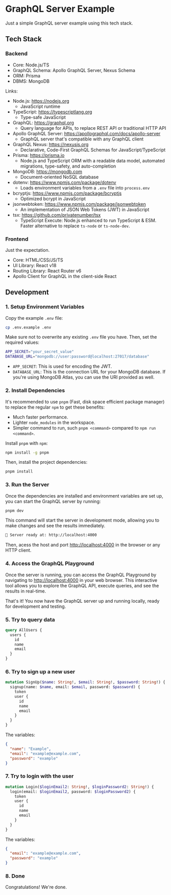 # GraphQL Server Example

Just a simple GraphQL server example using this tech stack.

## Tech Stack

### Backend

- Core: Node.js/TS
- GraphQL Schema: Apollo GraphQL Server, Nexus Schema
- ORM: Prisma
- DBMS: MongoDB

Links:

- Node.js: <https://nodejs.org>
  - JavaScript runtime
- TypeScript: <https://typescriptlang.org>
  - Type-safe JavaScript
- GraphQL: <https://graphql.org>
  - Query language for APIs, to replace REST API or traditional HTTP API
- Apollo GraphQL Server: <https://apollographql.com/docs/apollo-server>
  - GraphQL server that's compatible with any GraphQL client
- GraphQL Nexus: <https://nexusjs.org>
  - Declarative, Code-First GraphQL Schemas for JavaScript/TypeScript
- Prisma: <https://prisma.io>
  - Node.js and TypeScript ORM with a readable data model, automated migrations, type-safety, and auto-completion
- MongoDB: <https://mongodb.com>
  - Document-oriented NoSQL database
- dotenv: <https://www.npmjs.com/package/dotenv>
  - Loads environment variables from a `.env` file into `process.env`
- bcryptjs: <https://www.npmjs.com/package/bcryptjs>
  - Optimized bcrypt in JavaScript
- jsonwebtoken: <https://www.npmjs.com/package/jsonwebtoken>
  - An implementation of JSON Web Tokens (JWT) in JavaScript
- tsx: <https://github.com/privatenumber/tsx>
  - TypeScript Execute: Node.js enhanced to run TypeScript & ESM. Faster alternative to replace `ts-node` or `ts-node-dev`.

### Frontend

Just the expectation.

- Core: HTML/CSS/JS/TS
- UI Library: React v18
- Routing Library: React Router v6
- Apollo Client for GraphQL in the client-side React

## Development

### 1. Setup Environment Variables

Copy the example `.env` file:

```sh
cp .env.example .env
```

Make sure not to overwrite any existing `.env` file you have. Then, set the required values:

```sh
APP_SECRET="your_secret_value"
DATABASE_URL="mongodb://user:password@localhost:27017/database"
```

- `APP_SECRET`: This is used for encoding the JWT.
- `DATABASE_URL`: This is the connection URL for your MongoDB database. If you're using MongoDB Atlas, you can use the URI provided as well.

### 2. Install Dependencies

It's recommended to use `pnpm` (Fast, disk space efficient package manager) to replace the regular `npm` to get these benefits:

- Much faster performance.
- Lighter `node_modules` in the workspace.
- Simpler command to run, such `pnpm <command>` compared to `npm run <command>`.

Install `pnpm` with `npm`:

```sh
npm install -g pnpm
```

Then, install the project dependencies:

```sh
pnpm install
```

### 3. Run the Server

Once the dependencies are installed and environment variables are set up, you can start the GraphQL server by running:

```sh
pnpm dev
```

This command will start the server in development mode, allowing you to make changes and see the results immediately.

```sh
🚀 Server ready at: http://localhost:4000
```

Then, acess the host and port <http://localhost:4000> in the browser or any HTTP client.

### 4. Access the GraphQL Playground

Once the server is running, you can access the GraphQL Playground by navigating to <http://localhost:4000> in your web browser. This interactive tool allows you to explore the GraphQL API, execute queries, and see the results in real-time.

That's it! You now have the GraphQL server up and running locally, ready for development and testing.

### 5. Try to query data

```graphql
query AllUsers {
  users {
    id
    name
    email
  }
}
```

### 6. Try to sign up a new user

```graphql
mutation SignUp($name: String!, $email: String!, $password: String!) {
  signup(name: $name, email: $email, password: $password) {
    token
    user {
      id
      name
      email
    }
  }
}
```

The variables:

```json
{
  "name": "Example",
  "email": "example@example.com",
  "password": "example"
}
```

### 7. Try to login with the user

```graphql
mutation Login($loginEmail2: String!, $loginPassword2: String!) {
  login(email: $loginEmail2, password: $loginPassword2) {
    token
    user {
      id
      name
      email
    }
  }
}
```

The variables:

```json
{
  "email": "example@example.com",
  "password": "example"
}
```

### 8. Done

Congratulations! We're done.
